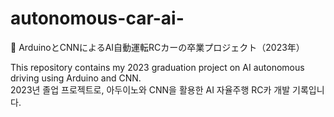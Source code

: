 # autonomous-car-ai-
📌 ArduinoとCNNによるAI自動運転RCカーの卒業プロジェクト（2023年）

This repository contains my 2023 graduation project on AI autonomous driving using Arduino and CNN.  
2023년 졸업 프로젝트로, 아두이노와 CNN을 활용한 AI 자율주행 RC카 개발 기록입니다.
